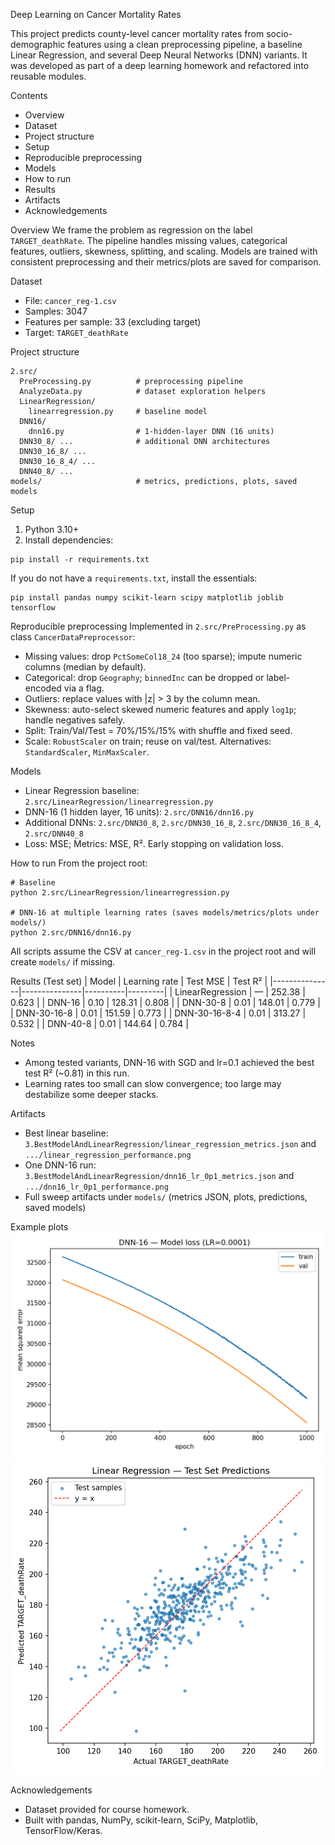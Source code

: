 Deep Learning on Cancer Mortality Rates

This project predicts county-level cancer mortality rates from socio-demographic features using a clean preprocessing pipeline, a baseline Linear Regression, and several Deep Neural Networks (DNN) variants. It was developed as part of a deep learning homework and refactored into reusable modules.

Contents
- Overview
- Dataset
- Project structure
- Setup
- Reproducible preprocessing
- Models
- How to run
- Results
- Artifacts
- Acknowledgements

Overview
We frame the problem as regression on the label `TARGET_deathRate`. The pipeline handles missing values, categorical features, outliers, skewness, splitting, and scaling. Models are trained with consistent preprocessing and their metrics/plots are saved for comparison.

Dataset
- File: `cancer_reg-1.csv`
- Samples: 3047
- Features per sample: 33 (excluding target)
- Target: `TARGET_deathRate`

Project structure
```
2.src/
  PreProcessing.py          # preprocessing pipeline
  AnalyzeData.py            # dataset exploration helpers
  LinearRegression/
    linearregression.py     # baseline model
  DNN16/
    dnn16.py                # 1-hidden-layer DNN (16 units)
  DNN30_8/ ...              # additional DNN architectures
  DNN30_16_8/ ...
  DNN30_16_8_4/ ...
  DNN40_8/ ...
models/                     # metrics, predictions, plots, saved models
```

Setup
1) Python 3.10+
2) Install dependencies:
```
pip install -r requirements.txt
```
If you do not have a `requirements.txt`, install the essentials:
```
pip install pandas numpy scikit-learn scipy matplotlib joblib tensorflow
```

Reproducible preprocessing
Implemented in `2.src/PreProcessing.py` as class `CancerDataPreprocessor`:
- Missing values: drop `PctSomeCol18_24` (too sparse); impute numeric columns (median by default).
- Categorical: drop `Geography`; `binnedInc` can be dropped or label-encoded via a flag.
- Outliers: replace values with |z| > 3 by the column mean.
- Skewness: auto-select skewed numeric features and apply `log1p`; handle negatives safely.
- Split: Train/Val/Test = 70%/15%/15% with shuffle and fixed seed.
- Scale: `RobustScaler` on train; reuse on val/test. Alternatives: `StandardScaler`, `MinMaxScaler`.

Models
- Linear Regression baseline: `2.src/LinearRegression/linearregression.py`
- DNN-16 (1 hidden layer, 16 units): `2.src/DNN16/dnn16.py`
- Additional DNNs: `2.src/DNN30_8`, `2.src/DNN30_16_8`, `2.src/DNN30_16_8_4`, `2.src/DNN40_8`
- Loss: MSE; Metrics: MSE, R². Early stopping on validation loss.

How to run
From the project root:
```
# Baseline
python 2.src/LinearRegression/linearregression.py

# DNN-16 at multiple learning rates (saves models/metrics/plots under models/)
python 2.src/DNN16/dnn16.py
```
All scripts assume the CSV at `cancer_reg-1.csv` in the project root and will create `models/` if missing.

Results (Test set)
| Model         | Learning rate | Test MSE | Test R² |
|---------------|---------------|----------|---------|
| LinearRegression | —         | 252.38  | 0.623   |
| DNN-16          | 0.10        | 128.31  | 0.808   |
| DNN-30-8        | 0.01        | 148.01  | 0.779   |
| DNN-30-16-8     | 0.01        | 151.59  | 0.773   |
| DNN-30-16-8-4   | 0.01        | 313.27  | 0.532   |
| DNN-40-8        | 0.01        | 144.64  | 0.784   |

Notes
- Among tested variants, DNN-16 with SGD and lr=0.1 achieved the best test R² (~0.81) in this run.
- Learning rates too small can slow convergence; too large may destabilize some deeper stacks.

Artifacts
- Best linear baseline: `3.BestModelAndLinearRegression/linear_regression_metrics.json` and `.../linear_regression_performance.png`
- One DNN-16 run: `3.BestModelAndLinearRegression/dnn16_lr_0p1_metrics.json` and `.../dnn16_lr_0p1_performance.png`
- Full sweep artifacts under `models/` (metrics JSON, plots, predictions, saved models)

Example plots
![DNN-16 loss](docs/hw1_media/media/image1.png)
![Linear Regression parity](3.BestModelAndLinearRegression/linear_regression_performance.png)

Acknowledgements
- Dataset provided for course homework.
- Built with pandas, NumPy, scikit-learn, SciPy, Matplotlib, TensorFlow/Keras.
